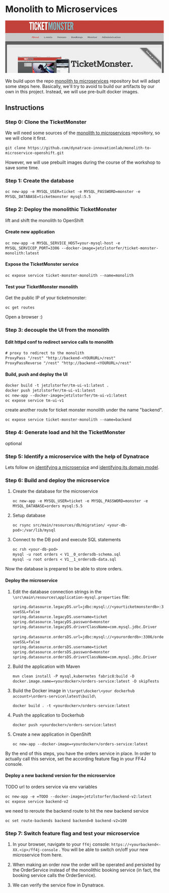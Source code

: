 # Monolith to Microservices

![tm](assets/ticketmonster.png)

We build upon the repo [monolith to microservices](https://github.com/dynatrace-innovationlab/monolith-to-microservice-openshift) repository but will adapt some steps here.
Basically, we'll try to avoid to build our artifacts by our own in this project. Instead, we will use pre-built docker images.

## Instructions

### Step 0: Clone the TicketMonster

We will need some sources of the [monolith to microservices](https://github.com/dynatrace-innovationlab/monolith-to-microservice-openshift) repository, so we will clone it first.

```
git clone https://github.com/dynatrace-innovationlab/monolith-to-microservice-openshift.git
```
However, we will use prebuilt images during the course of the workshop to save some time.

### Step 1: Create the database

```
oc new-app -e MYSQL_USER=ticket -e MYSQL_PASSWORD=monster -e MYSQL_DATABASE=ticketmonster mysql:5.5
```

### Step 2: Deploy the monolithic TicketMonster

lift and shift the monolith to OpenShift

#### Create new application
```
oc new-app -e MYSQL_SERVICE_HOST=your-mysql-host -e MYSQL_SERVICEP_PORT=3306 --docker-image=jetzlstorfer/ticket-monster-monolith:latest

```

#### Expose the TicketMonster service

```
oc expose service ticket-monster-monolith --name=monolith 
```

#### Test your TicketMonster monolith

Get the public IP of your ticketmonster:
```
oc get routes
```
Open a browser :)

### Step 3: decouple the UI from the monolith

#### Edit httpd conf to redirect service calls to monolith

```
# proxy to redirect to the monolith
ProxyPass "/rest" "http://backend-<YOURURL>/rest"
ProxyPassReverse "/rest" "http://backend-<YOURURL>/rest"
```

#### Build, push and deploy the UI
```` 
docker build -t jetzlstorfer/tm-ui-v1:latest .
docker push jetzlstorfer/tm-ui-v1:latest
oc new-app --docker-image=jetzlstorfer/tm-ui-v1:latest
oc expose service tm-ui-v1
```` 

create another route for ticket monster monolith under the name "backend".
```
oc expose service ticket-monster-monolith --name=backend
```




### Step 4: Generate load and hit the TicketMonster

optional

### Step 5: Identify a microservice with the help of Dynatrace

Lets follow on [identifying a microservice](https://www.dynatrace.com/news/blog/monolith-to-microservices-how-to-identify-your-first-microservice/)
and [identifying its domain model](https://www.dynatrace.com/news/blog/monolith-to-microservices-the-microservice-and-its-domain-model/).


### Step 6: Build and deploy the microservice

1. Create the database for the microservice
    ```
    oc new-app -e MYSQL_USER=ticket -e MYSQL_PASSWORD=monster -e MYSQL_DATABASE=orders mysql:5.5
    ```
1. Setup database
    ```
    oc rsync src/main/resources/db/migration/ <your-db-pod>:/var/lib/mysql
    ```
1. Connect to the DB pod and execute SQL statements 
    ```
    oc rsh <your-db-pod>
    mysql -u root orders < V1__0_ordersdb-schema.sql
    mysql -u root orders < V1__1_ordersdb-data.sql
    ```

Now the database is prepared to be able to store orders.

#### Deploy the microservice

1. Edit the database connection strings in the ```\src\main\resources\application-mysql.properties``` file:
    ```properties
    spring.datasource.legacyDS.url=jdbc:mysql://<yourticketmonsterdb>:3306/ticketmonster?useSSL=false
    spring.datasource.legacyDS.username=ticket
    spring.datasource.legacyDS.password=monster
    spring.datasource.legacyDS.driverClassName=com.mysql.jdbc.Driver

    spring.datasource.ordersDS.url=jdbc:mysql://<yourorderdb>:3306/orders?useSSL=false
    spring.datasource.ordersDS.username=ticket
    spring.datasource.ordersDS.password=monster
    spring.datasource.ordersDS.driverClassName=com.mysql.jdbc.Driver
    ```
1. Build the application with Maven
    ```
    mvn clean install -P mysql,kubernetes fabric8:build -D docker.image.name=<yourdocker>/orders-service:latest -D skipTests
    ```
1. Build the Docker image in ```\target\docker\<your dockerhub account>\orders-service\latest\build\```
    ```
    docker build . -t <yourdocker>/orders-service:latest
    ``` 
1. Push the application to Dockerhub
    ```
    docker push <yourdocker>/orders-service:latest
    ```
1. Create a new application in OpenShift
    ```
    oc new-app --docker-image=<yourdocker>/orders-service:latest
    ```

By the end of this steps, you have the orders service in place. In order to actually call this service, set the according feature flag in your FF4J console.

#### Deploy a new backend version for the microservice

TODO url to orders service via env variables
```
oc new-app -e =TODO --docker-image=jetzlstorfer/backend-v2:latest
oc expose service backend-v2 
```

we need to reroute the backend route to hit the new backend service
```
oc set route-backends backend backend=0 backend-v2=100 
```


### Step 7: Switch feature flag and test your microservice

1. In your browser, navigate to your `ff4j` console: `https://<yourbackend<-XX.<ip>/ff4j-console` .
You will be able to switch on/off your new microservice from here. 

1. When making an order now the order will be operated and persisted by the OrderService instead of the monolithic booking service (in fact, the booking service calls the OrderService).

1. We can verify the service flow in Dynatrace. 


